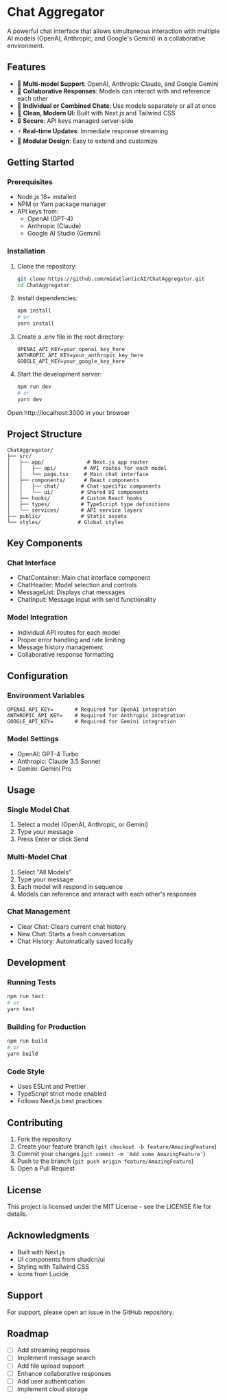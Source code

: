 # Chat Aggregator

A powerful chat interface that allows simultaneous interaction with multiple AI models (OpenAI, Anthropic, and Google's Gemini) in a collaborative environment.

## Features

* 🤖 **Multi-model Support**: OpenAI, Anthropic Claude, and Google Gemini
* 🔄 **Collaborative Responses**: Models can interact with and reference each other
* 💬 **Individual or Combined Chats**: Use models separately or all at once
* 🎨 **Clean, Modern UI**: Built with Next.js and Tailwind CSS
* 🔒 **Secure**: API keys managed server-side
* ⚡ **Real-time Updates**: Immediate response streaming
* 🧩 **Modular Design**: Easy to extend and customize

## Getting Started

### Prerequisites

* Node.js 18+ installed
* NPM or Yarn package manager
* API keys from:
  * OpenAI (GPT-4)
  * Anthropic (Claude)
  * Google AI Studio (Gemini)

### Installation

1. Clone the repository:
   ```bash
   git clone https://github.com/midatlanticAI/ChatAggregator.git
   cd ChatAggregator
   ```

2. Install dependencies:
   ```bash
   npm install
   # or
   yarn install
   ```

3. Create a .env file in the root directory:
   ```env
   OPENAI_API_KEY=your_openai_key_here
   ANTHROPIC_API_KEY=your_anthropic_key_here
   GOOGLE_API_KEY=your_google_key_here
   ```

4. Start the development server:
   ```bash
   npm run dev
   # or
   yarn dev
   ```

Open http://localhost:3000 in your browser

## Project Structure

```
ChatAggregator/
├── src/
│   ├── app/              # Next.js app router
│   │   ├── api/         # API routes for each model
│   │   └── page.tsx     # Main chat interface
│   ├── components/      # React components
│   │   ├── chat/       # Chat-specific components
│   │   └── ui/         # Shared UI components
│   ├── hooks/          # Custom React hooks
│   ├── types/          # TypeScript type definitions
│   └── services/       # API service layers
├── public/             # Static assets
└── styles/            # Global styles
```

## Key Components

### Chat Interface
* ChatContainer: Main chat interface component
* ChatHeader: Model selection and controls
* MessageList: Displays chat messages
* ChatInput: Message input with send functionality

### Model Integration
* Individual API routes for each model
* Proper error handling and rate limiting
* Message history management
* Collaborative response formatting

## Configuration

### Environment Variables
```env
OPENAI_API_KEY=       # Required for OpenAI integration
ANTHROPIC_API_KEY=    # Required for Anthropic integration
GOOGLE_API_KEY=       # Required for Gemini integration
```

### Model Settings
* OpenAI: GPT-4 Turbo
* Anthropic: Claude 3.5 Sonnet
* Gemini: Gemini Pro

## Usage

### Single Model Chat
1. Select a model (OpenAI, Anthropic, or Gemini)
2. Type your message
3. Press Enter or click Send

### Multi-Model Chat
1. Select "All Models"
2. Type your message
3. Each model will respond in sequence
4. Models can reference and interact with each other's responses

### Chat Management
* Clear Chat: Clears current chat history
* New Chat: Starts a fresh conversation
* Chat History: Automatically saved locally

## Development

### Running Tests
```bash
npm run test
# or
yarn test
```

### Building for Production
```bash
npm run build
# or
yarn build
```

### Code Style
* Uses ESLint and Prettier
* TypeScript strict mode enabled
* Follows Next.js best practices

## Contributing

1. Fork the repository
2. Create your feature branch (`git checkout -b feature/AmazingFeature`)
3. Commit your changes (`git commit -m 'Add some AmazingFeature'`)
4. Push to the branch (`git push origin feature/AmazingFeature`)
5. Open a Pull Request

## License

This project is licensed under the MIT License - see the LICENSE file for details.

## Acknowledgments

* Built with Next.js
* UI components from shadcn/ui
* Styling with Tailwind CSS
* Icons from Lucide

## Support

For support, please open an issue in the GitHub repository.

## Roadmap

- [ ] Add streaming responses
- [ ] Implement message search
- [ ] Add file upload support
- [ ] Enhance collaborative responses
- [ ] Add user authentication
- [ ] Implement cloud storage
